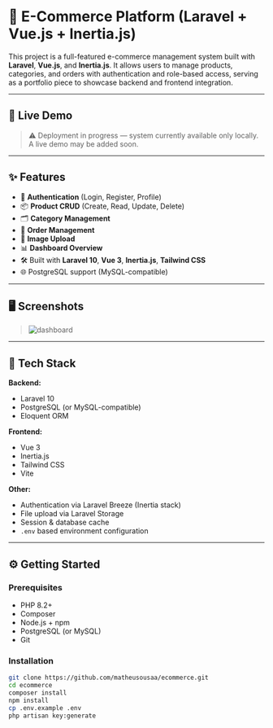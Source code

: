 # 🛒 E-Commerce Platform (Laravel + Vue.js + Inertia.js)

This project is a full-featured e-commerce management system built with **Laravel**, **Vue.js**, and **Inertia.js**. It allows users to manage products, categories, and orders with authentication and role-based access, serving as a portfolio piece to showcase backend and frontend integration.

---

## 🚀 Live Demo

> ⚠️ Deployment in progress — system currently available only locally.  
> A live demo may be added soon.

---

## ✨ Features

- 🔐 **Authentication** (Login, Register, Profile)
- 📦 **Product CRUD** (Create, Read, Update, Delete)
- 🗂️ **Category Management**
- 📑 **Order Management**
- 📸 **Image Upload**
- 📊 **Dashboard Overview**
- 🛠️ Built with **Laravel 10**, **Vue 3**, **Inertia.js**, **Tailwind CSS**
- 🌐 PostgreSQL support (MySQL-compatible)

---

## 🖥️ Screenshots

> ![dashboard](https://github.com/user-attachments/assets/d016b593-6da3-4f7e-970b-1a5b74190aab)
> 

---

## 🧰 Tech Stack

**Backend:**
- Laravel 10
- PostgreSQL (or MySQL-compatible)
- Eloquent ORM

**Frontend:**
- Vue 3
- Inertia.js
- Tailwind CSS
- Vite

**Other:**
- Authentication via Laravel Breeze (Inertia stack)
- File upload via Laravel Storage
- Session & database cache
- `.env` based environment configuration

---

## ⚙️ Getting Started

### Prerequisites

- PHP 8.2+
- Composer
- Node.js + npm
- PostgreSQL (or MySQL)
- Git

### Installation

```bash
git clone https://github.com/matheusousaa/ecommerce.git
cd ecommerce
composer install
npm install
cp .env.example .env
php artisan key:generate
